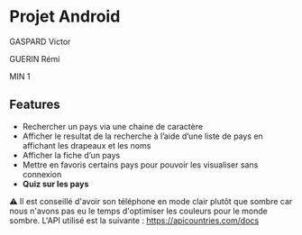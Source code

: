 
# Projet Android

GASPARD Victor

GUERIN Rémi

MIN 1



## Features

- Rechercher un pays via une chaine de caractère
- Afficher le resultat de la recherche à l’aide d’une liste de pays en affichant les drapeaux et les noms
- Afficher la fiche d’un pays
- Mettre en favoris certains pays pour pouvoir les visualiser sans connexion
- **Quiz sur les pays**

⚠️ Il est conseillé d'avoir son téléphone en mode clair plutôt que sombre car nous n'avons pas eu le temps d'optimiser les couleurs pour le monde sombre.
L'API utilisé est la suivante : https://apicountries.com/docs


